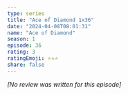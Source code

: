 ```yaml
---
type: series
title: "Ace of Diamond 1x36"
date: "2024-04-08T08:01:31"
name: "Ace of Diamond"
season: 1
episode: 36
rating: 3
ratingEmoji: ⭐️⭐️⭐️
share: false
---
```


*[No review was written for this episode]*
